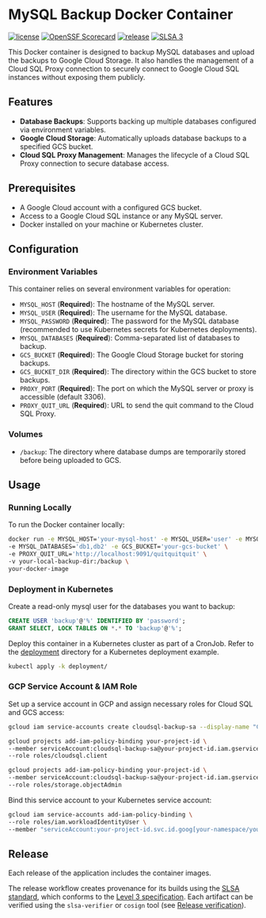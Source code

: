 # MySQL Backup Docker Container

[![license](https://img.shields.io/github/license/natrontech/gcp-mysql-backup)](https://github.com/natrontech/gcp-mysql-backup/blob/main/LICENSE)
[![OpenSSF Scorecard](https://api.securityscorecards.dev/projects/github.com/natrontech/gcp-mysql-backup/badge)](https://securityscorecards.dev/viewer/?uri=github.com/natrontech/gcp-mysql-backup)
[![release](https://img.shields.io/github/v/release/natrontech/gcp-mysql-backup)](https://github.com/natrontech/gcp-mysql-backup/releases)
[![SLSA 3](https://slsa.dev/images/gh-badge-level3.svg)](https://slsa.dev)

This Docker container is designed to backup MySQL databases and upload the backups to Google Cloud Storage. It also handles the management of a Cloud SQL Proxy connection to securely connect to Google Cloud SQL instances without exposing them publicly.

## Features

- **Database Backups**: Supports backing up multiple databases configured via environment variables.
- **Google Cloud Storage**: Automatically uploads database backups to a specified GCS bucket.
- **Cloud SQL Proxy Management**: Manages the lifecycle of a Cloud SQL Proxy connection to secure database access.

## Prerequisites

- A Google Cloud account with a configured GCS bucket.
- Access to a Google Cloud SQL instance or any MySQL server.
- Docker installed on your machine or Kubernetes cluster.

## Configuration

### Environment Variables

This container relies on several environment variables for operation:

- `MYSQL_HOST` (**Required**): The hostname of the MySQL server.
- `MYSQL_USER` (**Required**): The username for the MySQL database.
- `MYSQL_PASSWORD` (**Required**): The password for the MySQL database (recommended to use Kubernetes secrets for Kubernetes deployments).
- `MYSQL_DATABASES` (**Required**): Comma-separated list of databases to backup.
- `GCS_BUCKET` (**Required**): The Google Cloud Storage bucket for storing backups.
- `GCS_BUCKET_DIR` (**Required**): The directory within the GCS bucket to store backups.
- `PROXY_PORT` (**Required**): The port on which the MySQL server or proxy is accessible (default 3306).
- `PROXY_QUIT_URL` (**Required**): URL to send the quit command to the Cloud SQL Proxy.

### Volumes

- `/backup`: The directory where database dumps are temporarily stored before being uploaded to GCS.

## Usage

### Running Locally

To run the Docker container locally:

```sh
docker run -e MYSQL_HOST='your-mysql-host' -e MYSQL_USER='user' -e MYSQL_PASSWORD='password' \
-e MYSQL_DATABASES='db1,db2' -e GCS_BUCKET='your-gcs-bucket' \
-e PROXY_QUIT_URL='http://localhost:9091/quitquitquit' \
-v your-local-backup-dir:/backup \
your-docker-image
```

### Deployment in Kubernetes

Create a read-only mysql user for the databases you want to backup:

```sql
CREATE USER 'backup'@'%' IDENTIFIED BY 'password';
GRANT SELECT, LOCK TABLES ON *.* TO 'backup'@'%';
```

Deploy this container in a Kubernetes cluster as part of a CronJob. Refer to the [deployment](./deployment/) directory for a Kubernetes deployment example.

```sh
kubectl apply -k deployment/
```

### GCP Service Account & IAM Role

Set up a service account in GCP and assign necessary roles for Cloud SQL and GCS access:

```sh
gcloud iam service-accounts create cloudsql-backup-sa --display-name "Cloud SQL Backup Service Account"

gcloud projects add-iam-policy-binding your-project-id \
--member serviceAccount:cloudsql-backup-sa@your-project-id.iam.gserviceaccount.com \
--role roles/cloudsql.client

gcloud projects add-iam-policy-binding your-project-id \
--member serviceAccount:cloudsql-backup-sa@your-project-id.iam.gserviceaccount.com \
--role roles/storage.objectAdmin
```

Bind this service account to your Kubernetes service account:

```sh
gcloud iam service-accounts add-iam-policy-binding \
--role roles/iam.workloadIdentityUser \
--member "serviceAccount:your-project-id.svc.id.goog[your-namespace/your-service-account]"
```

## Release

Each release of the application includes the container images. 

The release workflow creates provenance for its builds using the [SLSA standard](https://slsa.dev), which conforms to the [Level 3 specification](https://slsa.dev/spec/v1.0/levels#build-l3). Each artifact can be verified using the `slsa-verifier` or `cosign` tool (see [Release verification](SECURITY.md#release-verification)).
